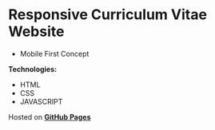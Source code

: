 # Responsive Curriculum Vitae Website


- Mobile First Concept

**Technologies:**
- HTML
- CSS
- JAVASCRIPT

Hosted on **[GitHub Pages](https://igorovisk.github.io/curriculum/)**



